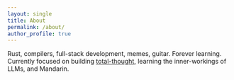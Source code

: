 ```yaml
---
layout: single
title: About
permalink: /about/
author_profile: true
---
```


Rust, compilers, full-stack development, memes, guitar. Forever learning.
Currently focused on building [total-thought], learning the inner-workings of
LLMs, and Mandarin.

[total-thought]: https://total-thought.com
